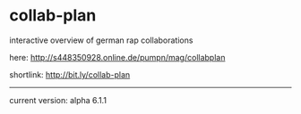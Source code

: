 # collab-plan
interactive overview of german rap collaborations

here: http://s448350928.online.de/pumpn/mag/collabplan

shortlink: http://bit.ly/collab-plan

<hr>

current version: alpha 6.1.1